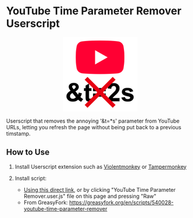 # YouTube Time Parameter Remover Userscript

<p align='center'>
<img src='https://raw.githubusercontent.com/r280822a/YouTube-Time-Parameter-Remover/refs/heads/main/icon/icon.png' width='200'>
</p>
Userscript that removes the annoying '&t=*s' parameter from YouTube URLs, letting you refresh the page without being put back to a previous timstamp. 

## How to Use

1. Install Userscript extension such as [Violentmonkey](https://violentmonkey.github.io/) or [Tampermonkey](https://www.tampermonkey.net/)

2. Install script:
    - [Using this direct link](https://github.com/r280822a/YouTube-Time-Parameter-Remover/raw/refs/heads/main/YouTube%20Time%20Parameter%20Remover.user.js), or by clicking "YouTube Time Parameter Remover.user.js" file on this page and pressing "Raw"
    - From GreasyFork: https://greasyfork.org/en/scripts/540028-youtube-time-parameter-remover
